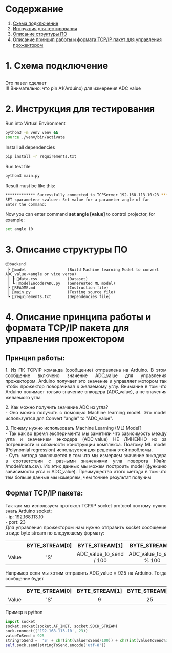 # Содержание

1. [Схема подключение](#Схема-подключение)
2. [Интрукция для тестирования](#Интрукция-для-тестирования)
3. [Описание структуры ПО](#test-instruction)
4. [Описание принцип работы и формата TCP/IP пакет для управления прожектором](#Описание-принцип-работы)

# <p id="Схема-подключение">1. Схема подключение</p>

Это павел сделает </br>
!!! Внимательно: что pin A1(Arduino) для измерения ADC value

# <p id="Интрукция-для-тестирования"></p>2. Инструкция для тестирования

Run into Virtual Environment

```bash
python3 -m venv venv &&
source ./venv/bin/activate
```

Install all dependencies

```bash
pip install -r requirements.txt
```

Run test file

```bash
python3 main.py
```

Result must be like this:

```bash
************* Successfully connected to TCPServer 192.168.113.10:23 ****************
SET <parameter> <value>: Set value for a parameter angle of fan
Enter the command:
```

Now you can enter command **set angle [value]** to control projector, for example:

```bash
set angle 10
```

# <p id="structure-description"></p> 3. Описание структуры ПО

```
📦backend
 ┣ 📂model                  (Build Machine learning Model to convert ADC_value->angle or vice versa)
 ┃ ┣ 📜data.csv             (Dataset)
 ┃ ┗ 📜modelEncoderADC.py   (Genereated ML model)
 ┣ 📜README.md              (Instruction file)
 ┃ 📜main.py                (Testing source file)
 ┗ 📜requirements.txt       (Dependencies file)
```

# <p id="Описание-принцип-работы"></p>4. Описание принципа работы и формата TCP/IP пакета для управления прожектором

## Принцип работы:

<p style="text-align:justify" >1. Из ПК TCP/IP команда (сообщение) отправлена на Arduino. В этом сообщение включено значение ADC_value для управления прожектором. Arduino получает это значение и управляет мотором так чтобы прожектор поворачивал к желаемому углу. Внимание в том что Arduino понимает только значение энкодера (ADC_value), а не значения желаемого угла </p>
<p style="text-align:justify" >2. Как можно получить значение ADC из угла? <br> - Оно можно получить с помощью Machine learning model. Это model используется для Convert "angle" to "ADC_value".</p>
<p style="text-align:justify" >3. Почему нужно использовать Machine Learning (ML) Model? <br> - Так как во время эксперимента мы заметили что зависимость между угла и значением энкодера (ADC_value) НЕ ЛИНЕЙНО из за погрешности и сложности конструкции комплекса. Поэтому  ML model (Polynomial regression) используется для решения этой проблемы.  <br> - Суть метода заключается в том что мы измеряем значение энкодера в соответствии с разными значениями угла поворота (Файл /model/data.csv). Из этих данных мы можем построить model (функцию зависимости угла и ADC_value). Преимущество этого метода в том что тем больше данные мы измеряем, чем точнее результат получим</p>

## Формат TCP/IP пакета:

<p style="text-align:justify">Так как мы используем протокол TCP/IP socket protocol поэтому нужно знать Arduino socket: <br>
- ip: 192.168.113.10 <br>
- port: 23 <br>
Для управления прожектором нам нужно отправить socket сообщение в виде byte stream по следующему формату:
<table style="text-align:center">
  <tr>
    <th></th>
    <th>BYTE_STREAM[0]</th>
    <th>BYTE_STREAM[1]</th>
    <th>BYTE_STREAM[2]</th>
    <th>BYTE_STREAM[3]</th>
  </tr>
  <tr>
    <td>Value</td>
    <td>'S'</td>
    <td>ADC_value_to_send / 100</td>
    <td>ADC_value_to_send % 100</td>
    <td>'\n'</td>
  </tr>
</table>
Например если мы хотим отправить ADC_value = 925 на Arduino. Тогда сообщение будет 
<table style="text-align:center">
  <tr>
    <th></th>
    <th>BYTE_STREAM[0]</th>
    <th>BYTE_STREAM[1]</th>
    <th>BYTE_STREAM[2]</th>
    <th>BYTE_STREAM[3]</th>
  </tr>
  <tr>
    <td>Value</td>
    <td>'S'</td>
    <td>9</td>
    <td>25</td>
    <td>'\n'</td>
  </tr>
</table>

Пример в python

```python
import socket
socket.socket(socket.AF_INET, socket.SOCK_STREAM)
sock.connect(('192.168.113.10', 23))
valueToSend = 925
stringToSend =  'S' + chr(int(valueToSend/100)) + chr(int(valueToSend%100)) + '\n'
self.sock.send(stringToSend.encode('utf-8'))
```
